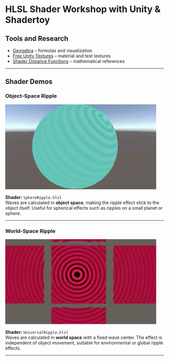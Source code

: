 # HLSL Shader Workshop with Unity & Shadertoy

## Tools and Research
- [Geogebra](https://www.geogebra.org/u/schlachsahne76) – formulas and visualization  
- [Free Unity Textures](https://ambientcg.com/list?sort=popular) – material and test textures  
- [Shader Distance Functions](https://iquilezles.org/articles/distfunctions2d/) – mathematical references  

---

## Shader Demos

### Object-Space Ripple  
<img src="gifs/OS_sphere.gif" alt="Object-Space Ripple Shader" width="480">

**Shader:** `SphereRipple.hlsl`  
Waves are calculated in **object space**, making the ripple effect stick to the object itself. Useful for spherical effects such as ripples on a small planet or sphere.  

---

### World-Space Ripple  
<img src="gifs/WS_ripple.gif" alt="World-Space Ripple Shader" width="480">

**Shader:** `UniversalRipple.hlsl`  
Waves are calculated in **world space** with a fixed wave center. The effect is independent of object movement, suitable for environmental or global ripple effects.  

---
